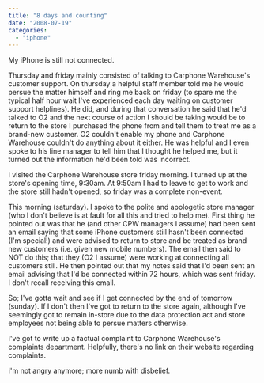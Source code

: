 ```yaml
---
title: "8 days and counting"
date: "2008-07-19"
categories: 
  - "iphone"
---
```


My iPhone is still not connected.

Thursday and friday mainly consisted of talking to Carphone Warehouse's customer support. On thursday a helpful staff member told me he would persue the matter himself and ring me back on friday (to spare me the typical half hour wait I've experienced each day waiting on customer support helplines). He did, and during that conversation he said that he'd talked to O2 and the next course of action I should be taking would be to return to the store I purchased the phone from and tell them to treat me as a brand-new customer. O2 couldn't enable my phone and Carphone Warehouse couldn't do anything about it either. He was helpful and I even spoke to his line manager to tell him that I thought he helped me, but it turned out the information he'd been told was incorrect.

I visited the Carphone Warehouse store friday morning. I turned up at the store's opening time, 9:30am. At 9:50am I had to leave to get to work and the store still hadn't opened, so friday was a complete non-event.

This morning (saturday). I spoke to the polite and apologetic store manager (who I don't believe is at fault for all this and tried to help me). First thing he pointed out was that he (and other CPW managers I assume) had been sent an email saying that some iPhone customers still hasn't been connected (I'm special!) and were advised to return to store and be treated as brand new customers (i.e. given new mobile numbers). The email then said to NOT do this; that they (O2 I assume) were working at connecting all customers still. He then pointed out that my notes said that I'd been sent an email advising that I'd be connected within 72 hours, which was sent friday. I don't recall receiving this email.

So; I've gotta wait and see if I get connected by the end of tomorrow (sunday). If I don't then I've got to return to the store again, although I've seemingly got to remain in-store due to the data protection act and store employees not being able to persue matters otherwise.

I've got to write up a factual complaint to Carphone Warehouse's complaints department. Helpfully, there's no link on their website regarding complaints.

I'm not angry anymore; more numb with disbelief.
